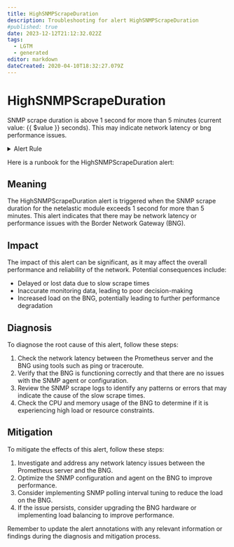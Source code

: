 ```yaml
---
title: HighSNMPScrapeDuration
description: Troubleshooting for alert HighSNMPScrapeDuration
#published: true
date: 2023-12-12T21:12:32.022Z
tags: 
  - LGTM
  - generated
editor: markdown
dateCreated: 2020-04-10T18:32:27.079Z
---
```


# HighSNMPScrapeDuration

SNMP scrape duration is above 1 second for more than 5 minutes (current value: {{ $value }} seconds). This may indicate network latency or bng performance issues.

<details>
  <summary>Alert Rule</summary>

{{% rule "netelastic/netelastic.yml" "HighSNMPScrapeDuration" %}}

{{% comment %}}

```yaml
alert: HighSNMPScrapeDuration
expr: snmp_scrape_duration_seconds{module="netelastic"} > 1
for: 5m
labels:
    severity: warning
annotations:
    summary: High SNMP scrape duration
    description: 'SNMP scrape duration is above 1 second for more than 5 minutes (current value: {{ $value }} seconds). This may indicate network latency or bng performance issues.'
    runbook: https://srerun.github.io/prometheus-alerts/runbooks/netelastic/highsnmpscrapeduration/

```

{{% /comment %}}

</details>


Here is a runbook for the HighSNMPScrapeDuration alert:

## Meaning

The HighSNMPScrapeDuration alert is triggered when the SNMP scrape duration for the netelastic module exceeds 1 second for more than 5 minutes. This alert indicates that there may be network latency or performance issues with the Border Network Gateway (BNG).

## Impact

The impact of this alert can be significant, as it may affect the overall performance and reliability of the network. Potential consequences include:

* Delayed or lost data due to slow scrape times
* Inaccurate monitoring data, leading to poor decision-making
* Increased load on the BNG, potentially leading to further performance degradation

## Diagnosis

To diagnose the root cause of this alert, follow these steps:

1. Check the network latency between the Prometheus server and the BNG using tools such as ping or traceroute.
2. Verify that the BNG is functioning correctly and that there are no issues with the SNMP agent or configuration.
3. Review the SNMP scrape logs to identify any patterns or errors that may indicate the cause of the slow scrape times.
4. Check the CPU and memory usage of the BNG to determine if it is experiencing high load or resource constraints.

## Mitigation

To mitigate the effects of this alert, follow these steps:

1. Investigate and address any network latency issues between the Prometheus server and the BNG.
2. Optimize the SNMP configuration and agent on the BNG to improve performance.
3. Consider implementing SNMP polling interval tuning to reduce the load on the BNG.
4. If the issue persists, consider upgrading the BNG hardware or implementing load balancing to improve performance.

Remember to update the alert annotations with any relevant information or findings during the diagnosis and mitigation process.